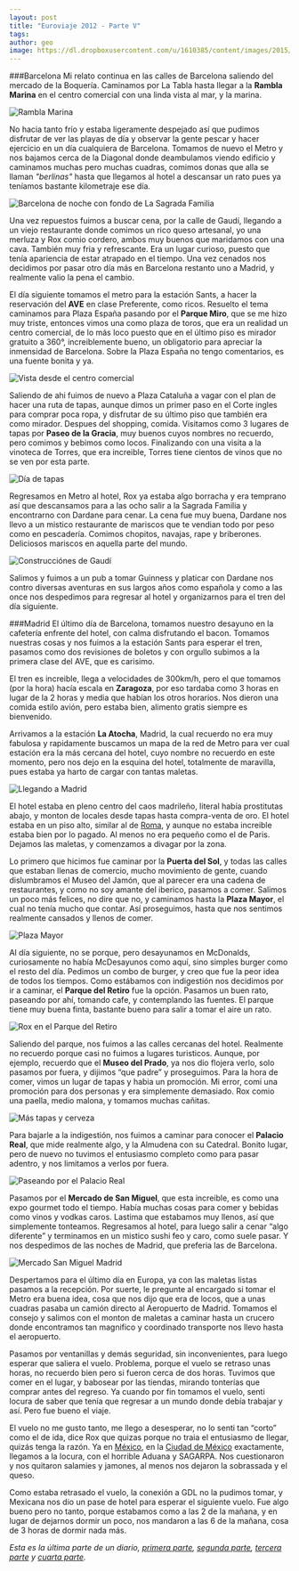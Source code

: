 ```yaml
---
layout: post
title: "Euroviaje 2012 - Parte V"
tags: 
author: geo
image: https://dl.dropboxusercontent.com/u/1610385/content/images/2015/03/DSC08115-1.JPG
---
```

###Barcelona
Mi relato continua en las calles de Barcelona saliendo del mercado de la Boquería. Caminamos por La Tabla hasta llegar a la **Rambla Marina** en el centro comercial con una linda vista al mar, y la marina. 

![Rambla Marina](https://dl.dropboxusercontent.com/u/1610385/content/images/2015/03/DSC08052.JPG)

No hacia tanto frío y estaba ligeramente despejado así que pudimos disfrutar de ver las playas de día y observar la gente pescar y hacer ejercicio en un día cualquiera de Barcelona. Tomamos de nuevo el Metro y nos bajamos cerca de la Diagonal donde deambulamos viendo edificio y caminamos muchas pero muchas cuadras, comimos donas que alla se llaman *"berlinas"* hasta que llegamos al hotel a descansar un rato pues ya teníamos bastante kilometraje ese día. 

![Barcelona de noche con fondo de La Sagrada Familia](https://dl.dropboxusercontent.com/u/1610385/content/images/2015/03/DSC08101.JPG)

Una vez repuestos fuimos a buscar cena, por la calle de Gaudí, llegando a un viejo restaurante donde comimos un rico queso artesanal, yo una merluza y Rox comio cordero, ambos muy buenos que maridamos con una cava. También muy fria y refrescante. Era un lugar curioso, puesto que tenía apariencia de estar atrapado en el tiempo. Una vez cenados nos decidimos por pasar otro día más en Barcelona restanto uno a Madrid, y realmente valio la pena el cambio.

El día siguiente tomamos el metro para la estación Sants, a hacer la reservación del **AVE** en clase Preferente, como ricos. Resuelto el tema caminamos para Plaza España pasando por el **Parque Miro**, que se me hizo muy triste, entonces vimos una como plaza de toros, que era un realidad un centro comercial, de lo más loco puesto que en el último piso es mirador gratuito a 360°, increiblemente bueno, un obligatorio para apreciar la inmensidad de Barcelona. Sobre la Plaza España no tengo comentarios, es una fuente bonita y ya.

![Vista desde el centro comercial](https://dl.dropboxusercontent.com/u/1610385/content/images/2015/03/DSC08115.JPG)

Saliendo de ahi fuimos de nuevo a Plaza Cataluña a vagar con el plan de hacer una ruta de tapas, aunque dimos un primer paso en el Corte ingles para comprar poca ropa, y disfrutar de su último piso que también era como mirador. Despues del shopping, comida. Visitamos como 3 lugares de tapas por **Paseo de la Gracia**, muy buenos cuyos nombres no recuerdo, pero comimos y bebimos como locos. Finalizando con una visita a la vinoteca de Torres, que era increible, Torres tiene cientos de vinos que no se ven por esta parte.

![Día de tapas](https://dl.dropboxusercontent.com/u/1610385/content/images/2015/03/DSC08141.JPG)

Regresamos en Metro al hotel, Rox ya estaba algo borracha y era temprano así que descansamos para a las ocho salir a la Sagrada Familia y encontrarno con Dardane para cenar. La cena fue muy buena, Dardane nos llevo a un mistico restaurante de mariscos que te vendian todo por peso como en pescadería. Comimos chopitos, navajas, rape y briberones. Deliciosos mariscos en aquella parte del mundo. 

![Construcciónes de Gaudí](https://dl.dropboxusercontent.com/u/1610385/content/images/2015/03/DSC08147.JPG)

Salimos y fuimos a un pub a tomar Guinness y platicar con Dardane nos contro diversas aventuras en sus largos años como española y como a las once nos despedimos para regresar al hotel y organizarnos para el tren del día siguiente.

###Madrid
El último día de Barcelona, tomamos nuestro desayuno en la cafetería enfrente del hotel, con calma disfrutando el bacon. Tomamos nuestras cosas y nos fuimos a la estación Sants para esperar el tren, pasamos como dos revisiones de boletos y con orgullo subimos a la primera clase del AVE, que es carisimo. 

El tren es increible, llega a velocidades de 300km/h, pero el que tomamos (por la hora) hacía escala en **Zaragoza**, por eso tardaba como 3 horas en lugar de la 2 horas y media que habían los otros horarios. Nos dieron una comida estilo avión, pero estaba bien, alimento gratis siempre es bienvenido.

Arrivamos a la estación **La Atocha**, Madrid, la cual recuerdo no era muy fabulosa y rapidamente buscamos un mapa de la red de Metro para ver cual estación era la más cercana del hotel, cuyo nombre no recuerdo en este momento, pero nos dejo en la esquina del hotel, totalmente de maravilla, pues estaba ya harto de cargar con tantas maletas.

![Llegando a Madrid](https://dl.dropboxusercontent.com/u/1610385/content/images/2015/03/DSC08159.JPG)

El hotel estaba en pleno centro del caos madrileño, literal había prostitutas abajo, y monton de locales desde tapas hasta compra-venta de oro. El hotel estaba en un piso alto, similar al de [Roma](/tag/roma), y aunque no estaba increible estaba bien por lo pagado. Al menos no era pequeño como el de Paris. Dejamos las maletas, y comenzamos a divagar por la zona.

Lo primero que hicimos fue caminar por la **Puerta del Sol**, y todas las calles que estaban llenas de comercio, mucho movimiento de gente, cuando dislumbramos el Museo del Jamón, que al parecer era una cadena de restaurantes, y como no soy amante del iberico, pasamos a comer. Salimos un poco más felices, no dire que no, y caminamos hasta la **Plaza Mayor**, el cual no tenía mucho que contar. Así proseguimos, hasta que nos sentimos realmente cansados y llenos de comer. 

![Plaza Mayor](https://dl.dropboxusercontent.com/u/1610385/content/images/2015/03/DSC08177.JPG)

Al día siguiente, no se porque, pero desayunamos en McDonalds, curiosamente no había McDesayunos como aquí, sino simples burger como el resto del día. Pedimos un combo de burger, y creo que fue la peor idea de todos los tiempos. Como estábamos con indigestión nos decidimos por ir a caminar, el **Parque del Retiro** fue la opción. Pasamos un buen rato, paseando por ahí, tomando cafe, y contemplando las fuentes. El parque tiene muy buena finta, bastante bueno para salir a tomar el aire un rato.

![Rox en el Parque del Retiro](https://dl.dropboxusercontent.com/u/1610385/content/images/2015/03/DSC08237.JPG)

Saliendo del parque, nos fuimos a las calles cercanas del hotel. Realmente no recuerdo porque casi no fuimos a lugares turisticos. Aunque, por ejemplo, recuerdo que el **Museo del Prado**, ya nos dio flojera verlo, solo pasamos por fuera, y dijimos “que padre” y proseguimos. Para la hora de comer, vimos un lugar de tapas y habia un promoción. Mi error, comi una promoción para dos personas y era simplemente demasiado. Rox comio una paella, medio malona, y tomamos muchas cañitas.

![Más tapas y cerveza](https://dl.dropboxusercontent.com/u/1610385/content/images/2015/03/DSC08269.JPG)

Para bajarle a la indigestión, nos fuimos a caminar para conocer el **Palacio Real**, que mide realmente algo, y la Almudena con su Catedral. Bonito lugar, pero de nuevo no tuvimos el entusiasmo completo como para pasar adentro, y nos limitamos a verlos por fuera. 

![Paseando por el Palacio Real](https://dl.dropboxusercontent.com/u/1610385/content/images/2015/03/DSC08287.JPG)

Pasamos por el **Mercado de San Miguel**, que esta increible, es como una expo gourmet todo el tiempo. Había muchas cosas para comer y bebidas como vinos y vodkas caros. Lastima que estabamos muy llenos, así que simplemente tonteamos. Regresamos al hotel, para luego salir a cenar “algo diferente” y terminamos en un mistico sushi feo y caro, como suele pasar. Y nos despedimos de las noches de Madrid, que preferia las de Barcelona.

![Mercado San Miguel Madrid](https://dl.dropboxusercontent.com/u/1610385/content/images/2015/03/DSC08311.JPG)

Despertamos para el último día en Europa, ya con las maletas listas pasamos a la recepción. Por suerte, le pregunte al encargado si tomar el Metro era buena idea, cosa que nos dijo que era de locos, que a unas cuadras pasaba un camión directo al Aeropuerto de Madrid. Tomamos el consejo y salimos con el monton de maletas a caminar hasta un crucero donde encontramos tan magnifico y coordinado transporte nos llevo hasta el aeropuerto.

Pasamos por ventanillas y demás seguridad, sin inconvenientes, para luego esperar que saliera el vuelo. Problema, porque el vuelo se retraso unas horas, no recuerdo bien pero si fueron cerca de dos horas. Tuvimos que comer en el lugar, y babosear por las tiendas, mirando tonterías que comprar antes del regreso. Ya cuando por fin tomamos el vuelo, senti locura de saber que tenía que regresar a un mundo donde debía trabajar y así. Pero fue bueno el viaje. 

El vuelo no me gusto tanto, me llego a desesperar, no lo senti tan “corto” como el de ida, dice Rox que quizas porque no traia el entusiasmo de llegar, quizás tenga la razón. Ya en [México](/tag/mexico), en la [Ciudad de México](/tag/ciudad-de-mexico) exactamente, llegamos a la locura, con el horrible Aduana y SAGARPA. Nos cuestionaron y nos quitaron salamies y jamones, al menos nos dejaron la sobrassada y el queso. 

Como estaba retrasado el vuelo, la conexión a GDL no la pudimos tomar, y Mexicana nos dio un pase de hotel para esperar el siguiente vuelo. Fue algo bueno pero no tanto, porque estabamos como a las 2 de la mañana, y en lugar de dejarnos dormir un poco, nos mandaron a las 6 de la mañana, cosa de 3 horas de dormir nada más.

*Esta es la última parte de un diario, [primera parte](/euroviaje-2012/), [segunda parte](/euroviaje-2012-parte-ii/), [tercera parte](/euroviaje-2012-parte-iii/) y [cuarta parte](/euroviaje-2012-parte-iv/).*